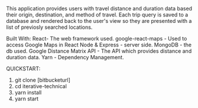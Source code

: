 This application provides users with travel distance and duration data based their origin, destination, and method of travel. Each trip query is saved to a database and rendered back to the user's view so they are presented with a list of previosly searched locations.

Built With:
React- The web framework used.
google-react-maps - Used to access Google Maps in React
Node & Express - server side.
MongoDB - the db used.
Google Distance Matrix API - The API which provides distance and duration data.
Yarn - Dependency Management.

QUICKSTART:
1) git clone [bitbucketurl]
2) cd iterative-technical
3) yarn install
4) yarn start